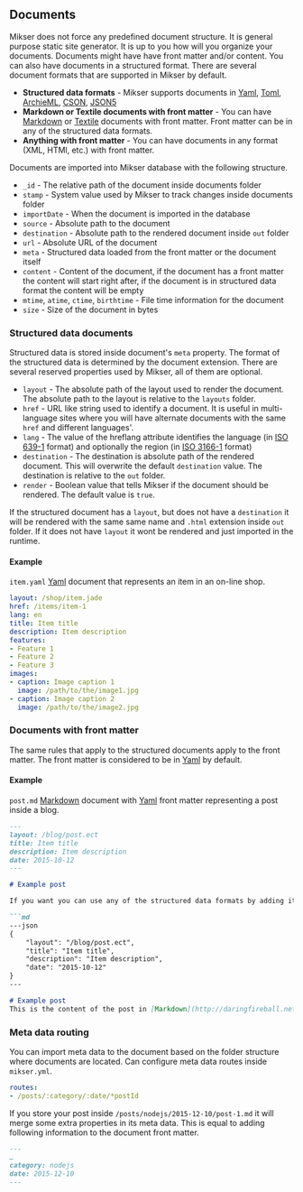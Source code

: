 ## Documents
Mikser does not force any predefined document structure. It is general purpose static site generator. It is up to you how will you organize your documents. Documents might have have front matter and/or content. You can also have documents in a structured format. There are several document formats that are supported in Mikser by default.

* **Structured data formats** - Mikser supports documents in [Yaml](http://www.yaml.org/), [Toml](https://github.com/toml-lang/toml), [ArchieML](http://archieml.org/), [CSON](https://github.com/bevry/cson), [JSON5](http://json5.org/)
* **Markdown or Textile documents with front matter** - You can have [Markdown](http://daringfireball.net/projects/markdown/) or [Textile](http://redcloth.org/textile/) documents with front matter. Front matter can be in any of the structured data formats.
* **Anything with front matter** - You can have documents in any format (XML, HTMl, etc.) with front matter.

Documents are imported into Mikser database with the following structure.

* `_id` - The relative path of the document inside documents folder
* `stamp` - System value used by Mikser to track changes inside documents folder
* `importDate`  - When the document is imported in the database
* `source` - Absolute path to the document
* `destination` - Absolute path to the rendered document inside `out` folder
* `url` - Absolute URL of the document
* `meta` - Structured data loaded from the front matter or the document itself
* `content` - Content of the document, if the document has a front matter the content will start right after, if the document is in structured data format the content will be empty
* `mtime`, `atime`, `ctime`, `birthtime` - File time information for the document
* `size` - Size of the document in bytes

### Structured data documents
Structured data is stored inside document's `meta` property. The format of the structured data is determined by the document extension. There are several reserved properties used by Mikser, all of them are optional.

* `layout` - The absolute path of the layout used to render the document. The absolute path to the layout is relative to the `layouts` folder.
* `href` - URL like string used to identify a document. It is useful in multi-language sites where you will have alternate documents with the same `href` and different languages'.
* `lang` - The value of the hreflang attribute identifies the language (in [ISO 639-1](http://en.wikipedia.org/wiki/List_of_ISO_639-1_codes) format) and optionally the region (in [ISO 3166-1](http://en.wikipedia.org/wiki/ISO_3166-1_alpha-2) format)
* `destination` - The destination is absolute path of the rendered document. This will overwrite the default `destination` value. The destination is relative to the `out` folder.
* `render` - Boolean value that tells Mikser if the document should be rendered. The default value is `true`.

If the structured document has a `layout`, but does not have a `destination` it will be rendered with the same same name and `.html` extension inside `out` folder. If it does not have `layout` it wont be rendered and just imported in the runtime.

#### Example
`item.yaml` [Yaml](http://www.yaml.org/) document that represents an item in an on-line shop.

```yaml
layout: /shop/item.jade
href: /items/item-1
lang: en
title: Item title
description: Item description
features:
- Feature 1
- Feature 2
- Feature 3
images:
- caption: Image caption 1
  image: /path/to/the/image1.jpg
- caption: Image caption 2
  image: /path/to/the/image2.jpg
```

### Documents with front matter
The same rules that apply to the structured documents apply to the front matter. The front matter is considered to be in [Yaml](http://www.yaml.org/) by default. 

#### Example
`post.md` [Markdown](http://daringfireball.net/projects/markdown/) document with [Yaml](http://www.yaml.org/) front matter representing a post inside a blog.

```md
---
layout: /blog/post.ect
title: Item title
description: Item description
date: 2015-10-12
---

# Example post

If you want you can use any of the structured data formats by adding it at the end of the beginning of the front matter. In the example you can see front matter in `JSON`.

```md
---json
{
	"layout": "/blog/post.ect",
	"title": "Item title",
	"description": "Item description",
	"date": "2015-10-12"
}
---

# Example post
This is the content of the post in [Markdown](http://daringfireball.net/projects/markdown/).
```

### Meta data routing
You can import meta data to the document based on the folder structure where documents are located. Can configure meta data routes inside `mikser.yml`.

```yaml
routes:
- /posts/:category/:date/*postId
```

If you store your post inside `/posts/nodejs/2015-12-10/post-1.md` it will merge some extra properties in its meta data. This is equal to adding following information to the document front matter.

```md
---
…
category: nodejs
date: 2015-12-10
---
```